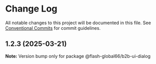# Change Log

All notable changes to this project will be documented in this file.
See [Conventional Commits](https://conventionalcommits.org) for commit guidelines.

## 1.2.3 (2025-03-21)

**Note:** Version bump only for package @flash-global66/b2b-ui-dialog
